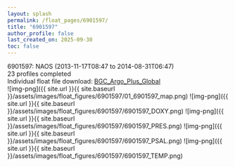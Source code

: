 ```yaml
---
layout: splash
permalink: /float_pages/6901597/
title: "6901597"
author_profile: false
last_created_on: 2025-09-30
toc: false
---
```

 
6901597: NAOS (2013-11-17T08:47 to 2014-08-31T06:47)\
23 profiles completed\
Individual float file download: [BGC_Argo_Plus_Global](https://ftp.soest.hawaii.edu/bgc_argo_plus/Individual_Floats/outliers_removed/6901597_Sprof_processed.nc)\
![img-png]({{ site.url }}{{ site.baseurl }}/assets/images/float_figures/6901597/01_6901597_map.png)
![img-png]({{ site.url }}{{ site.baseurl }}/assets/images/float_figures/6901597/6901597_DOXY.png)
![img-png]({{ site.url }}{{ site.baseurl }}/assets/images/float_figures/6901597/6901597_PRES.png)
![img-png]({{ site.url }}{{ site.baseurl }}/assets/images/float_figures/6901597/6901597_PSAL.png)
![img-png]({{ site.url }}{{ site.baseurl }}/assets/images/float_figures/6901597/6901597_TEMP.png)
